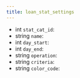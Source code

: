 ```yaml
---
title: loan_stat_settings  
---
```


- int `stat_cat_id`:
- string `name`:
- int `day_start`:
- int `day_end`:
- string `operation`:
- string `criteria`:
- string `color_code`:
